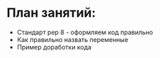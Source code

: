 # План занятий:

- Стандарт pep 8 - оформляем код правильно
- Как правильно назвать переменные
- Пример доработки кода